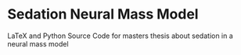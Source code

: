 Sedation Neural Mass Model
==========================

LaTeX and Python Source Code for masters thesis about sedation in a neural mass model
